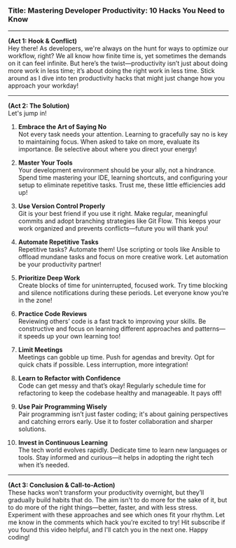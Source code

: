 ### **Title: Mastering Developer Productivity: 10 Hacks You Need to Know**

---

**(Act 1: Hook & Conflict)**  
Hey there! As developers, we're always on the hunt for ways to optimize our workflow, right? We all know how finite time is, yet sometimes the demands on it can feel infinite. But here’s the twist—productivity isn’t just about doing more work in less time; it’s about doing the right work in less time. Stick around as I dive into ten productivity hacks that might just change how you approach your workday!

---

**(Act 2: The Solution)**  
Let's jump in!

1. **Embrace the Art of Saying No**  
Not every task needs your attention. Learning to gracefully say no is key to maintaining focus. When asked to take on more, evaluate its importance. Be selective about where you direct your energy!

2. **Master Your Tools**  
Your development environment should be your ally, not a hindrance. Spend time mastering your IDE, learning shortcuts, and configuring your setup to eliminate repetitive tasks. Trust me, these little efficiencies add up!

3. **Use Version Control Properly**  
Git is your best friend if you use it right. Make regular, meaningful commits and adopt branching strategies like Git Flow. This keeps your work organized and prevents conflicts—future you will thank you!

4. **Automate Repetitive Tasks**  
Repetitive tasks? Automate them! Use scripting or tools like Ansible to offload mundane tasks and focus on more creative work. Let automation be your productivity partner!

5. **Prioritize Deep Work**  
Create blocks of time for uninterrupted, focused work. Try time blocking and silence notifications during these periods. Let everyone know you’re in the zone!

6. **Practice Code Reviews**  
Reviewing others’ code is a fast track to improving your skills. Be constructive and focus on learning different approaches and patterns—it speeds up your own learning too!

7. **Limit Meetings**  
Meetings can gobble up time. Push for agendas and brevity. Opt for quick chats if possible. Less interruption, more integration!

8. **Learn to Refactor with Confidence**  
Code can get messy and that’s okay! Regularly schedule time for refactoring to keep the codebase healthy and manageable. It pays off!

9. **Use Pair Programming Wisely**  
Pair programming isn’t just faster coding; it's about gaining perspectives and catching errors early. Use it to foster collaboration and sharper solutions.

10. **Invest in Continuous Learning**  
The tech world evolves rapidly. Dedicate time to learn new languages or tools. Stay informed and curious—it helps in adopting the right tech when it’s needed.

---

**(Act 3: Conclusion & Call-to-Action)**  
These hacks won’t transform your productivity overnight, but they’ll gradually build habits that do. The aim isn't to do more for the sake of it, but to do more of the right things—better, faster, and with less stress. Experiment with these approaches and see which ones fit your rhythm. Let me know in the comments which hack you’re excited to try! Hit subscribe if you found this video helpful, and I'll catch you in the next one. Happy coding!
